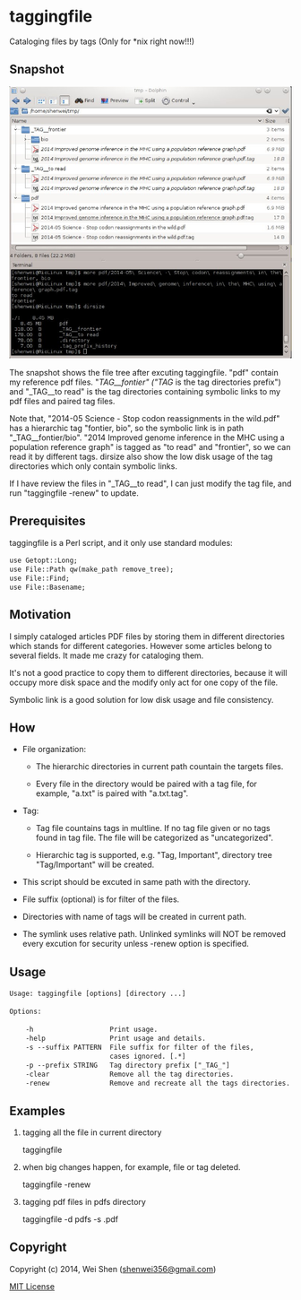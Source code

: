 taggingfile
==========

Cataloging files by tags (Only for *nix right now!!!)

Snapshot
--------

![Snapshot](snapshot.jpeg)

The snapshot shows the file tree after excuting taggingfile.
"pdf" contain my reference pdf files. "_TAG__fontier" ("_TAG__ 
is the tag directories prefix") and "_TAG__to read" is the tag directories
containing symbolic links to my pdf files and 
paired tag files.

Note that, "2014-05 Science - Stop codon reassignments in the wild.pdf"
has a hierarchic tag "fontier, bio", so the symbolic link is in path 
"_TAG__fontier/bio". "2014 Improved genome inference in the MHC using 
a population reference graph" is tagged as "to read" and "frontier",
so we can read it by different tags. dirsize also show the low disk usage
of the tag directories which only contain symbolic links.

If I have review the files in "_TAG__to read", I can just modify the
tag file, and run "taggingfile -renew" to update.

Prerequisites
-------------

taggingfile is a Perl script, and it only use standard modules:

    use Getopt::Long;
    use File::Path qw(make_path remove_tree);
    use File::Find;
    use File::Basename;

Motivation
----------
 
I simply cataloged articles PDF files by storing them in different 
directories which stands for different categories. However some
articles belong to several fields. It made me crazy for cataloging
them.

It's not a good practice to copy them to different directories, 
because it will occupy more disk space and the modify only act for
one copy of the file.

Symbolic link is a good solution for low disk usage and file consistency.

How
---

- File organization:

    - The hierarchic directories in current path countain the targets files.

    - Every file in the directory would be paired with a tag file,
        for example, "a.txt" is paired with "a.txt.tag". 
- Tag:

    - Tag file countains tags in multline. If no tag file given
        or no tags found in tag file. The file will be categorized 
        as "uncategorized".

    - Hierarchic tag is supported, e.g. "Tag, Important", directory tree 
        "Tag/Important" will be created.

- This script should be excuted in same path with the directory.

- File suffix (optional) is for filter of the files.

- Directories with name of tags will be created in current path.

- The symlink uses relative path. Unlinked symlinks will NOT be 
   removed every excution for security unless -renew option is specified.

Usage
-----

    Usage: taggingfile [options] [directory ...]
    
    Options:

        -h                   Print usage.
        -help                Print usage and details.
        -s --suffix PATTERN  File suffix for filter of the files, 
                             cases ignored. [.*]
        -p --prefix STRING   Tag directory prefix ["_TAG_"]
        -clear               Remove all the tag directories.
        -renew               Remove and recreate all the tags directories.

Examples
--------

1. tagging all the file in current directory

    taggingfile

2. when big changes happen, for example, file or tag deleted.

    taggingfile -renew

3. tagging pdf files in pdfs directory

    taggingfile -d pdfs -s .pdf

Copyright
--------

Copyright (c) 2014, Wei Shen (shenwei356@gmail.com)


[MIT License](https://github.com/shenwei356/taggingfile/blob/master/LICENSE)